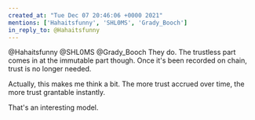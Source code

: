 ```yaml
---
created_at: "Tue Dec 07 20:46:06 +0000 2021"
mentions: ['Hahaitsfunny', 'SHL0MS', 'Grady_Booch']
in_reply_to: @Hahaitsfunny
---
```


@Hahaitsfunny @SHL0MS @Grady_Booch They do. The trustless part comes in at the immutable part though. Once it's been recorded on chain, trust is no longer needed.

Actually, this makes me think a bit. The more trust accrued over time, the more trust grantable instantly. 

That's an interesting model.